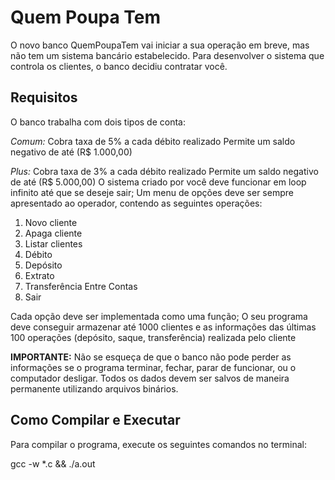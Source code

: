 # Quem Poupa Tem
O novo banco QuemPoupaTem vai iniciar a sua operação em breve, mas não tem um sistema bancário estabelecido. Para desenvolver o sistema que controla os clientes, o banco decidiu contratar você.

## Requisitos
O banco trabalha com dois tipos de conta:

_Comum:_
Cobra taxa de 5% a cada débito realizado
Permite um saldo negativo de até (R$ 1.000,00)

_Plus:_
Cobra taxa de 3% a cada débito realizado
Permite um saldo negativo de até (R$ 5.000,00)
O sistema criado por você deve funcionar em loop infinito até que se deseje sair;
Um menu de opções deve ser sempre apresentado ao operador, contendo as seguintes operações:
1. Novo cliente
2. Apaga cliente
3. Listar clientes
4. Débito
5. Depósito
6. Extrato
7. Transferência Entre Contas
0. Sair

Cada opção deve ser implementada como uma função;
O seu programa deve conseguir armazenar até 1000 clientes e as informações das últimas 100 operações (depósito, saque, transferência) realizada pelo cliente

**IMPORTANTE:** Não se esqueça de que o banco não pode perder as informações se o programa terminar, fechar, parar de funcionar, ou o computador desligar. Todos os dados devem ser salvos de maneira permanente utilizando arquivos binários.

## Como Compilar e Executar
Para compilar o programa, execute os seguintes comandos no terminal:

gcc -w *.c && ./a.out

